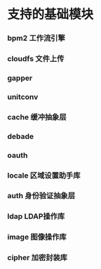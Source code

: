# 支持的基础模块

### bpm2 工作流引擎

### cloudfs 文件上传

### gapper

### unitconv

### cache 缓冲抽象层

### debade

### oauth

### locale 区域设置助手库

### auth 身份验证抽象层

### ldap LDAP操作库

### image 图像操作库

### cipher 加密封装库



